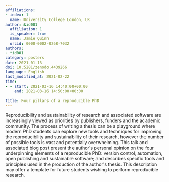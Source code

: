 ```yaml
---
affiliations:
- index: 1
  name: University College London, UK
author: &id001
  affiliation: 1
  is_speaker: true
  name: Jamie Quinn
  orcid: 0000-0002-0268-7032
authors:
- *id001
category: posters
date: 2021-01-13
doi: 10.5281/zenodo.4439266
language: English
last_modified_at: 2021-02-22
time:
- - start: 2021-03-16 14:40:00+00:00 
    end: 2021-03-16 14:50:00+00:00
    
title: Four pillars of a reproducible PhD
---
```


Reproducibility and sustainability of research and associated software are increasingly viewed as priorities by publishers, funders and the academic community. The process of writing a thesis can be a playground where modern PhD students can explore new tools and techniques for improving the reproducibility and sustainability of their research, however the number of possible tools is vast and potentially overwhelming. This talk and associated blog post present the author's personal opinion on the four underpinning elements of a reproducible PhD: version control, automation, open publishing and sustainable software; and describes specific tools and principles used in the production of the author's thesis. This description may offer a template for future students wishing to perform reproducible research.
